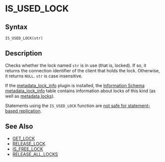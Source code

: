 
# IS_USED_LOCK

## Syntax


```
IS_USED_LOCK(str)
```


## Description


Checks whether the lock named `str` is in use (that is, locked). If so,
it returns the connection identifier of the client that holds the
lock. Otherwise, it returns `NULL`. `str` is case insensitive.


If the [metadata_lock_info](../../../../../plugins/other-plugins/metadata-lock-info-plugin.md) plugin is installed, the [Information Schema](../../../../../mariadb-internals/information-schema-plugins-show-and-flush-statements.md) [metadata_lock_info](../../../administrative-sql-statements/system-tables/information-schema/information-schema-tables/information-schema-metadata_lock_info-table.md) table contains information about locks of this kind (as well as [metadata locks](../../../transactions/metadata-locking.md)).


Statements using the `IS_USED_LOCK` function are [not safe for statement-based replication](../../../../../../server-usage/replication-cluster-multi-master/standard-replication/unsafe-statements-for-statement-based-replication.md).


## See Also


* [GET_LOCK](get_lock.md)
* [RELEASE_LOCK](release_lock.md)
* [IS_FREE_LOCK](is_free_lock.md)
* [RELEASE_ALL_LOCKS](release_all_locks.md)

